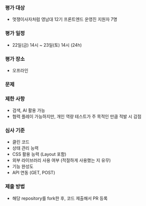 ### 평가 대상
- 멋쟁이사자처럼 영남대 12기 프론트엔드 운영진 지원자 7명

### 평가 일정
- 22일(금) 14시 ~ 23일(토) 14시 (24h)

### 평가 장소
- 오프라인

### 문제


### 제한 사항
- 검색, AI 활용 가능
- 협력 플레이 가능하지만, 개인 역량 테스트가 주 목적인 만큼 적발 시 감점

### 심사 기준
- 클린 코드
- 상태 관리 능력
- CSS 활용 능력 (Layout 포함)
- 외부 라이브러리 사용 여부 (적절하게 사용했는 지 유무)
- 기능 완성도
- API 연동 (GET, POST)

### 제출 방법
- 해당 repository를 fork한 후, 코드 제출해서 PR 등록
